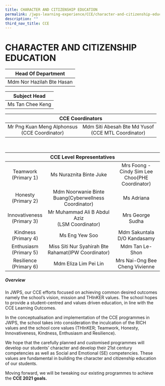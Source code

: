 ```yaml
---
title: CHARACTER AND CITIZENSHIP EDUCATION
permalink: /jwps-learning-experience/CCE/character-and-citizenship-education
description: ""
third_nav_title: CCE
---
```

# CHARACTER AND CITIZENSHIP EDUCATION

|     Head Of Department    |
|:-------------------------:|
| Mdm Nor Hazilah Bte Hasan |

|   Subject Head   |
|:----------------:|
| Ms Tan Chee Keng |


<table>
<thead>
  <tr>
    <th colspan="2" style="text-align: center;">CCE Coordinators<br></th>
  </tr>
</thead>
<tbody>
  <tr>
    <td style="text-align: center;">Mr Png Kuan Meng Alphonsus<br>(CCE Coordinator) <br></td>
    <td style="text-align: center;">Mdm Siti Abesah Bte Md Yusof<br>(CCE MTL Coordinator)</td>
  </tr>
</tbody>
</table>

<br>

<table>
<thead>
  <tr>
    <th colspan="3" style="text-align: center;">CCE Level Representatives</th>
  </tr>
</thead>
<tbody>
  <tr>
    <td style="text-align: center;"> Teamwork<br>(Primary 1)</td>
    <td style="text-align: center;">Ms Nuraznita Binte Juke </td>
    <td style="text-align: center;">Mrs Foong - Cindy Sim Lee Choo(PHE Coordinator) </td>
  </tr>
  <tr>
    <td style="text-align: center;">Honesty<br>(Primary 2)</td>
    <td style="text-align: center;">Mdm Noorwanie Binte Buang(Cyberwellness Coordinator)</td>
    <td style="text-align: center;">Ms Adriana</td>
  </tr>
  <tr>
    <td style="text-align: center;">Innovativeness<br>(Primary 3)</td>
    <td style="text-align: center;">Mr Muhammad Ali B Abdul Aziz<br>(LSM Coordinator)</td>
    <td style="text-align: center;">Mrs George Sudha</td>
  </tr>
  <tr>
    <td style="text-align: center;">Kindness<br>(Primary 4)</td>
    <td style="text-align: center;"> Ms Eng Yew Soo</td>
    <td style="text-align: center;">Mdm Sakuntala D/O Kandasamy</td>
  </tr>
  <tr>
    <td style="text-align: center;">Enthusiasm<br>(Primary 5)</td>
    <td style="text-align: center;">Miss Siti Nur Syahirah Bte Rahamat(IPW Coordinator)</td>
    <td style="text-align: center;">Mdm Tan Le-Shon</td>
  </tr>
  <tr>
    <td style="text-align: center;">Resilience<br>(Primary 6)</td>
    <td style="text-align: center;">Mdm Eliza Lim Pei Lin</td>
    <td style="text-align: center;">Mrs Nai-Ong Bee Cheng Vivienne</td>
  </tr>
</tbody>
</table>


##### **Overview**

In JWPS, our CCE efforts focused on achieving common desired outcomes namely the school’s vision, mission and THInKER values. The school hopes to provide a student-centred and values driven education, in line with the CCE Learning Outcomes.

In the conceptualisation and implementation of the CCE programmes in JWPS, the school takes into consideration the inculcation of the RICH values and the school core values (THInKER; Teamwork, Honesty, Innovativeness, Kindness, Enthusiasm and Resilience).

We hope that the carefully planned and customised programmes will develop our students’ character and develop their 21st century competencies as well as Social and Emotional (SE) competencies. These values are fundamental in building the character and citizenship education of our students. 

Moving forward, we will be tweaking our existing programmes to achieve the **CCE 2021 goals.**